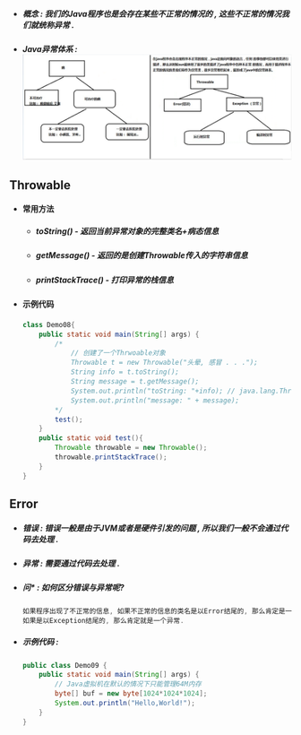 * ##### 概念 : 我们的Java程序也是会存在某些不正常的情况的 , 这些不正常的情况我们就统称异常 .
* ##### Java异常体系 :![](/assets/java异常体系.png)

## Throwable

* #### 常用方法

  * ##### toString\(\) - 返回当前异常对象的完整类名+病态信息
  * ##### getMessage\(\) - 返回的是创建Throwable传入的字符串信息
  * ##### printStackTrace\(\) - 打印异常的栈信息
* #### 示例代码

  ```java
  class Demo08{
      public static void main(String[] args) {
          /*
              // 创建了一个Thrwoable对象
              Throwable t = new Throwable("头晕, 感冒 . . .");
              String info = t.toString();
              String message = t.getMessage();
              System.out.println("toString: "+info); // java.lang.Throwable -> 包名+类名=完整类名
              System.out.println("message: " + message);
          */
          test();
      }
      public static void test(){
          Throwable throwable = new Throwable();
          throwable.printStackTrace();
      }
  }
  ```

## Error

* ##### 错误 : 错误一般是由于JVM或者是硬件引发的问题 , 所以我们一般不会通过代码去处理 .
* ##### 异常 : 需要通过代码去处理 .
* ##### 问\* : 如何区分错误与异常呢?

  ```java
  如果程序出现了不正常的信息, 如果不正常的信息的类名是以Error结尾的, 那么肯定是一个错误;
  如果是以Exception结尾的, 那么肯定就是一个异常.
  ```
* ##### 示例代码 :

  ```java
  public class Demo09 {
      public static void main(String[] args) {
          // Java虚拟机在默认的情况下只能管理64M内存
          byte[] buf = new byte[1024*1024*1024];
          System.out.println("Hello,World!");
      }
  }
  ```



